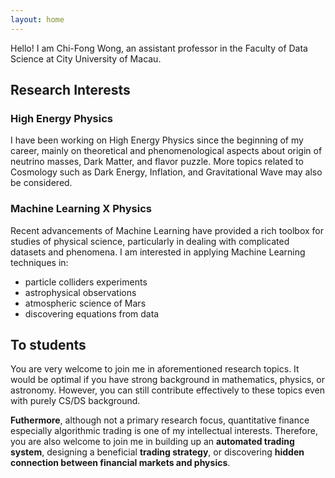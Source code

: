 ```yaml
---
layout: home
---
```


Hello! I am Chi-Fong Wong, an assistant professor in the Faculty of Data Science at City University of Macau.

## Research Interests

### High Energy Physics

I have been working on High Energy Physics since the beginning of my career, mainly on theoretical and phenomenological aspects about origin of neutrino masses, Dark Matter, and flavor puzzle. More topics related to Cosmology such as Dark Energy, Inflation, and Gravitational Wave may also be considered.

### Machine Learning X Physics

Recent advancements of Machine Learning have provided a rich toolbox for studies of physical science, particularly in dealing with complicated datasets and phenomena. I am interested in applying Machine Learning techniques in:

* particle colliders experiments
* astrophysical observations
* atmospheric science of Mars
* discovering equations from data

## To students

You are very welcome to join me in aforementioned research topics. It would be optimal if you have strong background in mathematics, physics, or astronomy. However, you can still contribute effectively to these topics even with purely CS/DS background.

**Futhermore**, although not a primary research focus, quantitative finance especially algorithmic trading is one of my intellectual interests. Therefore, you are also welcome to join me in building up an **automated trading system**, designing a beneficial **trading strategy**, or discovering **hidden connection between financial markets and physics**.